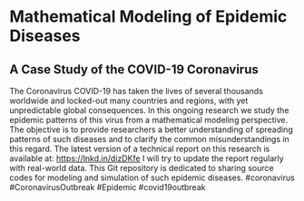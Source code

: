# Mathematical Modeling of Epidemic Diseases
## A Case Study of the COVID-19 Coronavirus
The Coronavirus COVID-19 has taken the lives of several thousands worldwide and locked-out many countries and regions, with yet unpredictable global consequences. In this ongoing research we study the epidemic patterns of this virus from a mathematical modeling perspective. The objective is to provide researchers a better understanding of spreading patterns of such diseases and to clarify the common misunderstandings in this regard. The latest version of a technical report on this research is available at: https://lnkd.in/dizDKfe
I will try to update the report regularly with real-world data. This Git repository is dedicated to sharing source codes for modeling and simulation of such epidemic diseases.
#coronavirus #CoronavirusOutbreak #Epidemic #covid19outbreak
